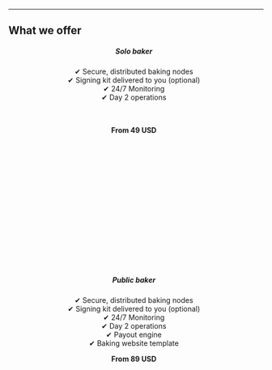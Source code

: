 <section id="offerings">
  <div class="container">
  <div class="col-lg-8">
    <div class="crypto-box">
    <hr class="section-heading-spacer">
      <h2 class="crypto-title">What we offer</h2>
        <ul class="flex-container">
            <div class="view-offering overlay zoom">
              <a style="text-decoration:none" href="/tezos-pricing-chart/">
                <div class="card btn-no-waves" style="width: 28rem;height:27rem;">
                    <div class="card-body" style="text-align: center;">
                    <h5 class="offering-item-title">Solo baker</h5>
                    <p class="card-text-offering">&#10004; Secure, distributed baking nodes
                    <br/>&#10004; Signing kit delivered to you (optional)
                    <br/>&#10004; 24/7 Monitoring
                    <br/>&#10004; Day 2 operations
                    <br/>
                    <br/>
                    <br/>
                    </p>
                    <p style="align:center;font-weight:bold;">From 49 USD</p>
                    </div>
                </div>
                </a>
            </div>
            <div class="view-offering overlay zoom">
              <a style="text-decoration:none;" href="/tezos-pricing-chart/" target="_blank">
                <div class="card btn-no-waves" style="width: 28rem;height:27rem;">
                    <div class="card-body" style="text-align: center;">
                    <h5 class="offering-item-title">Public baker</h5>
                    <p class="card-text-offering">&#10004; Secure, distributed baking nodes
                    <br/>&#10004; Signing kit delivered to you (optional)
                    <br/>&#10004; 24/7 Monitoring
                    <br/>&#10004; Day 2 operations
                    <br/>&#10004; Payout engine
                    <br/>&#10004; Baking website template
                    <br/>
                    </p>
                    <p style="align:center;font-weight:bold;">From 89 USD</p>
                    </div>
                </div>
                </a>
            </div>
        </ul>
    </div>
  </div>
  </div>
</section>
